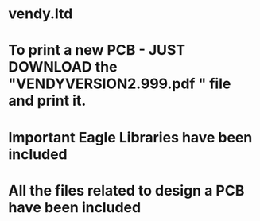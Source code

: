 # vendy.ltd
# To print a new PCB - JUST DOWNLOAD the "VENDYVERSION2.999.pdf " file and print it. 
# Important Eagle Libraries have been included 
# All the files related to design a PCB have been included
